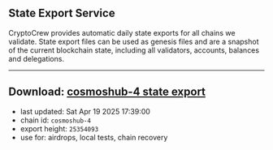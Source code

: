 ## State Export Service
CryptoCrew provides automatic daily state exports for all chains we validate. State export files can be used as genesis files and are a snapshot of the current blockchain state, including all validators, accounts, balances and delegations.

---
**Download: [cosmoshub-4 state export](https://dl-eu2.ccvalidators.com/SERVICE/cosmoshub/cosmoshub-4_export_25354093.json)**
---

- last updated: Sat Apr 19 2025 17:39:00
- chain id: `cosmoshub-4`
- export height: `25354093`
- use for: airdrops, local tests, chain recovery
